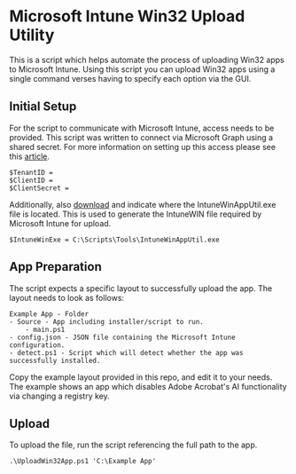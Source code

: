 # Microsoft Intune Win32 Upload Utility

This is a script which helps automate the process of uploading Win32 apps to Microsoft Intune. Using this script you can upload Win32 apps using a single command verses having to specify each option via the GUI.

## Initial Setup

For the script to communicate with Microsoft Intune, access needs to be provided. This script was written to connect via Microsoft Graph using a shared secret. For more information on setting up this access please see this [article](https://median.co/docs/microsoft-intune).

```
$TenantID = 
$ClientID = 
$ClientSecret = 
```

Additionally, also [download](https://github.com/Microsoft/Microsoft-Win32-Content-Prep-Tool) and indicate where the IntuneWinAppUtil.exe file is located. This is used to generate the IntuneWIN file required by Microsoft Intune for upload.

```
$IntuneWinExe = C:\Scripts\Tools\IntuneWinAppUtil.exe
```

## App Preparation

The script expects a specific layout to successfully upload the app. The layout needs to look as follows:

```
Example App - Folder
- Source - App including installer/script to run.
    - main.ps1
- config.json - JSON file containing the Microsoft Intune configuration.
- detect.ps1 - Script which will detect whether the app was successfully installed.
```
Copy the example layout provided in this repo, and edit it to your needs. The example shows an app which disables Adobe Acrobat's AI functionality via changing a registry key.

## Upload

To upload the file, run the script referencing the full path to the app.

```
.\UploadWin32App.ps1 'C:\Example App'
```